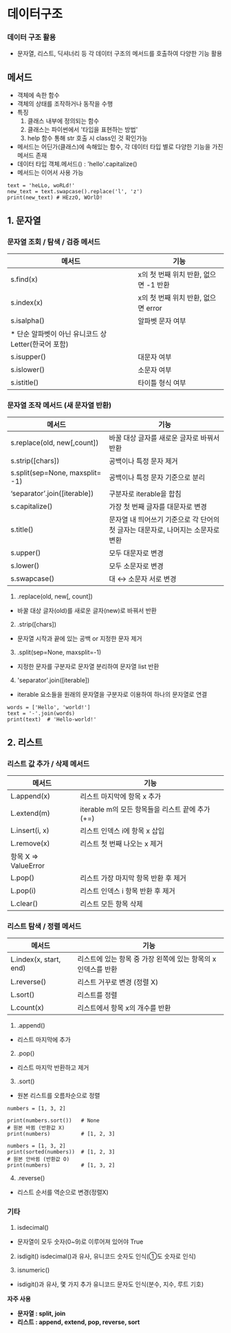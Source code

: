 # 데이터구조

### 데이터 구조 활용
- 문자열, 리스트, 딕셔너리 등 각 데이터 구조의 메서드를 호출하여 다양한 기능 활용

## 메서드
- 객체에 속한 함수
- 객체의 상태를 조작하거나 동작을 수행
- 특징
    1. 클래스 내부에 정의되는 함수
    2. 클래스는 파이썬에서 '타입을 표현하는 방법'
    3. help 함수 통해 str 호출 시 class인 것 확인가능
- 메서드는 어딘가(클래스)에 속해있는 함수, 각 데이터 타입 별로 다양한 기능을 가진 메서드 존재
- 데이터 타입 객체.메서드() : 'hello'.capitalize()
- 메서드는 이어서 사용 가능 
```
text = 'heLLo, woRLd!'
new_text = text.swapcase().replace('l', 'z')
print(new_text) # HEzzO, WOrlD!
```


## 1. 문자열

### 문자열 조회 / 탐색 / 검증 메서드
| 메서드 | 기능 |
| --- | --- |
| s.find(x) | x의 첫 번째 위치 반환, 없으면 -1 반환 |
| s.index(x) | x의 첫 번째 위치 반환, 없으면 error |
| s.isalpha() | 알파벳 문자 여부
* 단순 알파벳이 아닌 유니코드 상 Letter(한국어 포함) |
| s.isupper() | 대문자 여부 |
| s.islower() | 소문자 여부 |
| s.istitle() | 타이틀 형식 여부 |

### 문자열 조작 메서드 (새 문자열 반환)

| 메서드 | 기능 |
| --- | --- |
|  s.replace(old, new[,count]) | 바꿀 대상 글자를 새로운 글자로 바꿔서 반환 |
| s.strip([chars]) | 공백이나 특정 문자 제거 |
| s.split(sep=None, maxsplit= -1) | 공백이나 특정 문자 기준으로 분리 |
| ‘separator’.join([iterable]) | 구분자로 iterable을 합침 |
| s.capitalize() | 가장 첫 번째 글자를 대문자로 변경 |
| s.title() | 문자열 내 띄어쓰기 기준으로 각 단어의 첫 글자는 대문자로, 나머지는 소문자로 변환 |
| s.upper() | 모두 대문자로 변경 |
| s.lower() | 모두 소문자로 변경 |
| s.swapcase() | 대 ↔ 소문자 서로 변경 |

1. .replace(old, new[, count])
- 바꿀 대상 글자(old)를 새로운 글자(new)로 바꿔서 반환

2. .strip([chars])
- 문자열 시작과 끝에 있는 공백 or 지정한 문자 제거

3. .split(sep=None, maxsplit=-1)
- 지정한 문자를 구분자로 문자열 분리하여 문자열 list 반환

4. 'separator'.join([iterable])
- iterable 요소들을 원래의 문자열을 구분자로 이용하여 하나의 문자열로 연결 

```
words = ['Hello', 'world!']
text = '-'.join(words)
print(text)  # 'Hello-world!'
```


## 2. 리스트
### 리스트 값 추가 / 삭제 메서드


| 메서드 | 기능 |
| --- | --- |
| L.append(x) | 리스트 마지막에 항목 x 추가 |
| L.extend(m) | iterable m의 모든 항목들을 리스트 끝에 추가(+=) |
| L.insert(i, x) | 리스트 인덱스 i에 항목 x 삽입 |
| L.remove(x) | 리스트 첫 번째 나오는 x 제거
항목 X ⇒ ValueError |
| L.pop() | 리스트 가장 마지막 항목 반환 후 제거 |
| L.pop(i) | 리스트 인덱스 i 항목 반환 후 제거 |
| L.clear() | 리스트 모든 항목 삭제 |



### 리스트 탐색 / 정렬 메서드

| 메서드 | 기능 |
| --- | --- |
| L.index(x, start, end) | 리스트에 있는 항목 중 가장 왼쪽에 있는 항목의 x 인덱스를 반환 |
| L.reverse() |  리스트 거꾸로 변경 (정렬 X) |
| L.sort() | 리스트를 정렬 |
| L.count(x) | 리스트에서 항목 x의 개수를 반환 |


1. .append()
- 리스트 마지막에 추가

2. .pop()
- 리스트 마지막 반환하고 제거

3. .sort()
- 원본 리스트를 오름차순으로 정렬
```
numbers = [1, 3, 2]

print(numbers.sort())   # None
# 원본 바뀜 (반환값 X)
print(numbers)          # [1, 2, 3]

numbers = [1, 3, 2]
print(sorted(numbers))  # [1, 2, 3]
# 원본 안바뀜 (반환값 O)
print(numbers)          # [1, 3, 2]
```

4. .reverse()
- 리스트 순서를 역순으로 변경(정렬X)


### 기타
1. isdecimal()
- 문자열이 모두 숫자(0~9)로 이루어져 있어야 True

2. isdigit()
isdecimal()과 유사, 유니코드 숫자도 인식(①도 숫자로 인식)

3. isnumeric()
- isdigit()과 유사, 몇 가지 추가 유니코드 문자도 인식(분수, 지수, 루트 기호)

**자주 사용**
- **문자열 : split, join**
- **리스트 : append, extend, pop, reverse, sort**



